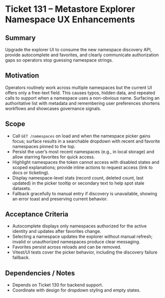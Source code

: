 # Ticket 131 – Metastore Explorer Namespace UX Enhancements

## Summary
Upgrade the explorer UI to consume the new namespace discovery API, provide autocomplete and favorites, and clearly communicate authorization gaps so operators stop guessing namespace strings.

## Motivation
Operators routinely work across multiple namespaces but the current UI offers only a free-text field. This causes typos, hidden data, and repeated calls to support when a namespace uses a non-obvious name. Surfacing an authoritative list with metadata and remembering user preferences shortens workflows and showcases governance signals.

## Scope
- Call `GET /namespaces` on load and when the namespace picker gains focus; surface results in a searchable dropdown with recent and favorite namespaces pinned to the top.
- Persist the user’s most recent namespaces (e.g., in local storage) and allow starring favorites for quick access.
- Highlight namespaces the token cannot access with disabled states and scoped explanations; provide inline actions to request access (link to docs or ticketing).
- Display namespace-level stats (record count, deleted count, last updated) in the picker tooltip or secondary text to help spot stale datasets.
- Fallback gracefully to manual entry if discovery is unavailable, showing an error toast and preserving current behavior.

## Acceptance Criteria
- Autocomplete displays only namespaces authorized for the active identity and updates after favorites change.
- Selecting a namespace updates the explorer without manual refresh; invalid or unauthorized namespaces produce clear messaging.
- Favorites persist across reloads and can be removed.
- Vitest/UI tests cover the picker behavior, including the discovery failure fallback.

## Dependencies / Notes
- Depends on Ticket 130 for backend support.
- Coordinate with design for dropdown styling and empty states.
